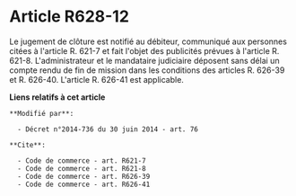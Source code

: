 # Article R628-12

Le jugement de clôture est notifié au débiteur, communiqué aux personnes citées à l'article R. 621-7 et fait l'objet des
publicités prévues à l'article R. 621-8. L'administrateur et le mandataire judiciaire déposent sans délai un compte rendu de
fin de mission dans les conditions des articles R. 626-39 et R. 626-40. L'article R. 626-41 est applicable.

**Liens relatifs à cet article**

	**Modifié par**:

	  - Décret n°2014-736 du 30 juin 2014 - art. 76

	**Cite**:

	  - Code de commerce - art. R621-7
	  - Code de commerce - art. R621-8
	  - Code de commerce - art. R626-39
	  - Code de commerce - art. R626-41
